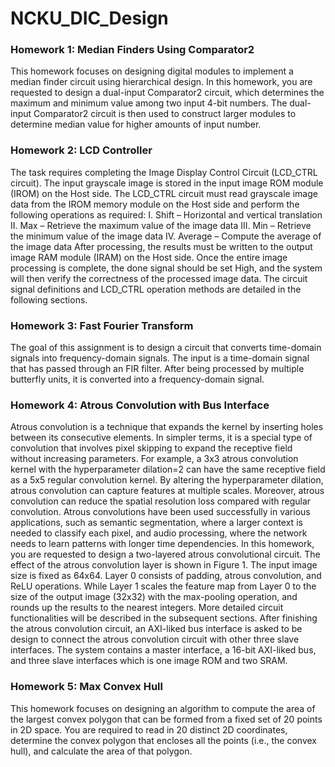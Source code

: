 # NCKU_DIC_Design  

### Homework 1: Median Finders Using Comparator2  
This homework focuses on designing digital modules to implement a median finder circuit using hierarchical design. In this homework, you are requested to design a dual-input Comparator2 circuit, which determines the maximum and minimum value among two input 4-bit numbers. The dual-input Comparator2 circuit is then used to construct larger modules to determine median value for higher amounts of input number.  

### Homework 2: LCD Controller
The task requires completing the Image Display Control Circuit (LCD_CTRL circuit). The input grayscale image is stored in the input image ROM module (IROM) on the Host side. The LCD_CTRL circuit must read grayscale image data from the IROM memory module on the Host side and perform the following operations as required: I. Shift – Horizontal and vertical translation II. Max – Retrieve the maximum value of the image data III. Min – Retrieve the minimum value of the image data IV. Average – Compute the average of the image data After processing, the results must be written to the output image RAM module (IRAM) on the Host side. Once the entire image processing is complete, the done signal should be set High, and the system will then verify the correctness of the processed image data. The circuit signal definitions and LCD_CTRL operation methods are detailed in the following sections.

### Homework 3: Fast Fourier Transform
The goal of this assignment is to design a circuit that converts time-domain signals into frequency-domain signals. The input is a time-domain signal that has passed through an FIR filter. After being processed by multiple butterfly units, it is converted into a frequency-domain signal.  

### Homework 4: Atrous Convolution with Bus Interface
Atrous convolution is a technique that expands the kernel by inserting holes between its consecutive elements. In simpler terms, it is a special type of convolution that involves pixel skipping to expand the receptive field without increasing parameters. For example, a 3x3 atrous convolution kernel with the hyperparameter dilation=2 can have the same receptive field as a 5x5 regular convolution kernel. By altering the hyperparameter dilation, atrous convolution can capture features at multiple scales. Moreover, atrous convolution can reduce the spatial resolution loss compared with regular convolution. Atrous convolutions have been used successfully in various applications, such as semantic segmentation, where a larger context is needed to classify each pixel, and audio processing, where the network needs to learn patterns with longer time dependencies. In this homework, you are requested to design a two-layered atrous convolutional circuit. The effect of the atrous convolution layer is shown in Figure 1. The input image size is fixed as 64x64. Layer 0 consists of padding, atrous convolution, and ReLU operations. While Layer 1 scales the feature map from Layer 0 to the size of the output image (32x32) with the max-pooling operation, and rounds up the results to the nearest integers. More detailed circuit functionalities will be described in the subsequent sections. After finishing the atrous convolution circuit, an AXI-liked bus interface is asked to be design to connect the atrous convolution circuit with other three slave interfaces. The system contains a master interface, a 16-bit AXI-liked bus, and three slave interfaces which is one image ROM and two SRAM.

### Homework 5: Max Convex Hull
This homework focuses on designing an algorithm to compute the area of the largest convex polygon that can be formed from a fixed set of 20 points in 2D space. You are required to read in 20 distinct 2D coordinates, determine the convex polygon that encloses all the points (i.e., the convex hull), and calculate the area of that polygon.
